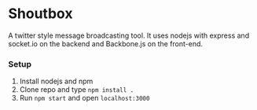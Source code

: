 Shoutbox
========

A twitter style message broadcasting tool. It uses nodejs with express and socket.io on the backend and Backbone.js on the front-end.

### Setup
1. Install nodejs and npm
2. Clone repo and type `npm install .`
3. Run `npm start` and open `localhost:3000`
